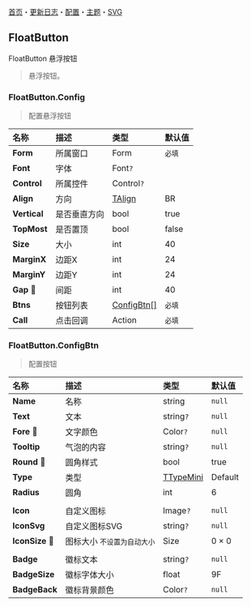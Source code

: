 ﻿[首页](../Home.md)・[更新日志](../UpdateLog.md)・[配置](../Config.md)・[主题](../Theme.md)・[SVG](../SVG.md)

## FloatButton

FloatButton 悬浮按钮

> 悬浮按钮。

### FloatButton.Config

> 配置悬浮按钮

名称 | 描述 | 类型 | 默认值 |
:--|:--|:--|:--|
**Form** | 所属窗口 | Form | `必填` |
**Font** | 字体 | Font`?` ||
**Control** | 所属控件 | Control`?` ||
**Align** | 方向 | [TAlign](Enum#talign) | BR |
**Vertical** | 是否垂直方向 | bool | true |
**TopMost** | 是否置顶 | bool | false |
**Size** | 大小 | int | 40 |
**MarginX** | 边距X | int | 24 |
**MarginY** | 边距Y | int | 24 |
**Gap** 🔴 | 间距 | int | 40 |
**Btns** | 按钮列表 | [ConfigBtn[]](#floatbutton.configbtn) | `必填` |
**Call** | 点击回调 | Action<ConfigBtn> | `必填` |

### FloatButton.ConfigBtn

> 配置按钮

名称 | 描述 | 类型 | 默认值 |
:--|:--|:--|:--|
**Name** | 名称 | string | `null` |
**Text** | 文本 | string`?` | `null` |
**Fore** 🔴 | 文字颜色 | Color`?` | `null` |
**Tooltip** | 气泡的内容 | string`?` | `null` |
**Round** 🔴 | 圆角样式 | bool | true |
**Type** | 类型 | [TTypeMini](Enum#ttypemini) | Default |
**Radius** | 圆角 | int | 6 |
||||
**Icon** | 自定义图标 | Image`?` | `null` |
**IconSvg** | 自定义图标SVG | string`?` | `null` |
**IconSize** 🔴 | 图标大小 `不设置为自动大小` | Size | 0 × 0 |
||||
**Badge** | 徽标文本 | string`?` | `null` |
**BadgeSize** | 徽标字体大小 | float | 9F |
**BadgeBack** | 徽标背景颜色 | Color`?` | `null` |